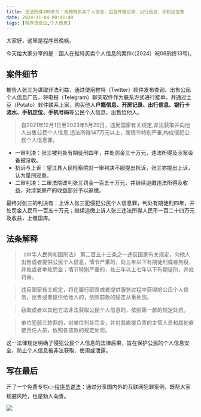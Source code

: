```yaml
---
title: 违法所得100多万！用推特买卖个人信息，包含开房记录、出行信息、手机定位等
date: 2024-11-04 00:41:49
tags: [程序员说法,个人信息]
---
```



大家好，这里是程序员晚枫。

今天给大家分享的是：国人在推特买卖个人信息的案件(（2024）皖08刑终13号)。

## 案件细节

被告人张三为谋取非法利益，通过使用推特（Twitter）软件发布查询、出售公民个人信息广告，将电报（Telegram）聊天软件作为联系方式进行接单，并通过土豆（Potato）软件联系上家，购买他人**户籍信息、开房记录、出行信息、银行卡流水、手机定位、手机号码**等公民个人信息，出售给他人。

> 自2021年12月1日至2023年5月29日，违反国家有关规定,非法获取并向他人出售公民个人信息,违法所得147万元以上，属情节特别严重,构成侵犯公民个人信息罪。

- 一审判决：张三被判处有期徒刑四年，并处罚金三十万元，违法所得及涉案设备被没收。
- 抗诉与上诉：望江县人民检察院对一审判决不服提出抗诉，张三亦提出上诉，认为量刑过重。
- 二审判决：二审法院改判张三罚金一百五十万元，并继续追缴违法所得及收益，对涉案房产的收益部分予以追缴。

最终对张三的判决有：上诉人张三犯侵犯公民个人信息罪，判处有期徒刑四年，并处罚金人民币一百五十万元；继续追缴上诉人张三违法所得人民币一百二十四万元及收益，上缴国库。


## 法条解释

> 《中华人民共和国刑法》
第二百五十三条之一违反国家有关规定，向他人出售或者提供公民个人信息，情节严重的，处三年以下有期徒刑或者拘役，并处或者单处罚金；情节特别严重的，处三年以上七年以下有期徒刑，并处罚金。

>违反国家有关规定，将在履行职责或者提供服务过程中获得的公民个人信息，出售或者提供给他人的，依照前款的规定从重处罚。

> 窃取或者以其他方法非法获取公民个人信息的，依照第一款的规定处罚。

> 单位犯前三款罪的，对单位判处罚金，并对其直接负责的主管人员和其他直接责任人员，依照各该款的规定处罚。

这一法律规定明确了侵犯公民个人信息的法律后果，旨在保护公民的个人信息安全，防止个人信息被非法获取、使用或泄露。

## 写在最后

开了一个免费专栏👉[程序员说法](https://mp.weixin.qq.com/mp/appmsgalbum?action=getalbum&__biz=MzI2Nzg5MjgyNg==&scene=1&album_id=3710079074530852869&count=3#wechat_redirect)：通过分享国内外的互联网犯罪案例，既帮大家规避风险，也是劝人向善。


![](https://www.python-office.com/assets/img/sub-py.4754d4d4.jpg)